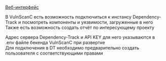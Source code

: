 [Веб-интерфейс](../web_ui.md)

В VulnScanC есть возможность подключиться к инстансу Dependency-Track и посмотреть компоненты и уязвимости, загруженные в него  
Также есть возможность создать отчёт по интересующему проекту  

Адрес сервера Dependency-Track и API KEY для него указываются в .env файле бекенда VulnScanC при развертке  
Для подключения в DT необходимо предварительно создать пользователя с соответствующими правами  
